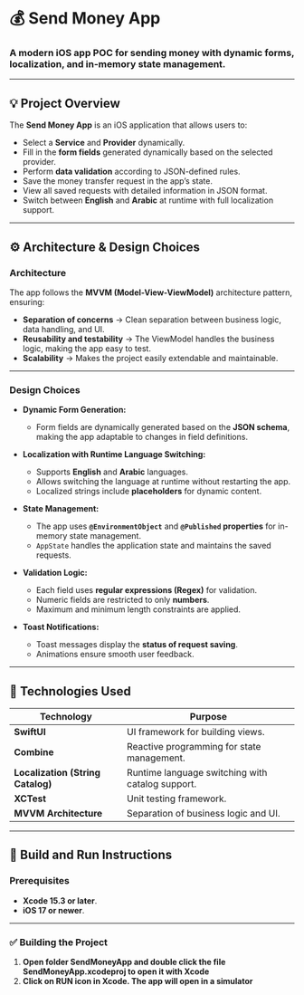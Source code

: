 # 💰 Send Money App

### A modern iOS app POC for sending money with dynamic forms, localization, and in-memory state management.

---

## 💡 **Project Overview**

The **Send Money App** is an iOS application that allows users to:  
- Select a **Service** and **Provider** dynamically.  
- Fill in the **form fields** generated dynamically based on the selected provider.  
- Perform **data validation** according to JSON-defined rules.  
- Save the money transfer request in the app’s state.  
- View all saved requests with detailed information in JSON format.  
- Switch between **English** and **Arabic** at runtime with full localization support.  

---

## ⚙️ **Architecture & Design Choices**

### **Architecture**
The app follows the **MVVM (Model-View-ViewModel)** architecture pattern, ensuring:  
- **Separation of concerns** → Clean separation between business logic, data handling, and UI.  
- **Reusability and testability** → The ViewModel handles the business logic, making the app easy to test.  
- **Scalability** → Makes the project easily extendable and maintainable.

---

### **Design Choices**

- **Dynamic Form Generation:**  
   - Form fields are dynamically generated based on the **JSON schema**, making the app adaptable to changes in field definitions.  

- **Localization with Runtime Language Switching:**  
   - Supports **English** and **Arabic** languages.  
   - Allows switching the language at runtime without restarting the app.  
   - Localized strings include **placeholders** for dynamic content.  

- **State Management:**  
   - The app uses **`@EnvironmentObject`** and **`@Published` properties** for in-memory state management.  
   - `AppState` handles the application state and maintains the saved requests.

- **Validation Logic:**  
   - Each field uses **regular expressions (Regex)** for validation.  
   - Numeric fields are restricted to only **numbers**.  
   - Maximum and minimum length constraints are applied.  

- **Toast Notifications:**  
   - Toast messages display the **status of request saving**.  
   - Animations ensure smooth user feedback.

---

## 🔧 **Technologies Used**

| **Technology**         | **Purpose**                         |
|-------------------------|-----------------------------------|
| **SwiftUI**             | UI framework for building views.   |
| **Combine**             | Reactive programming for state management. |
| **Localization (String Catalog)** | Runtime language switching with catalog support. |
| **XCTest**               | Unit testing framework.           |
| **MVVM Architecture**   | Separation of business logic and UI. |

---

## 🚀 **Build and Run Instructions**

### **Prerequisites**
- **Xcode 15.3 or later**.  
- **iOS 17 or newer**.  

---

### ✅ **Building the Project**

1. **Open folder SendMoneyApp and double click the file  SendMoneyApp.xcodeproj to open it with Xcode**
2. **Click on RUN icon in Xcode. The app will open in a simulator**
